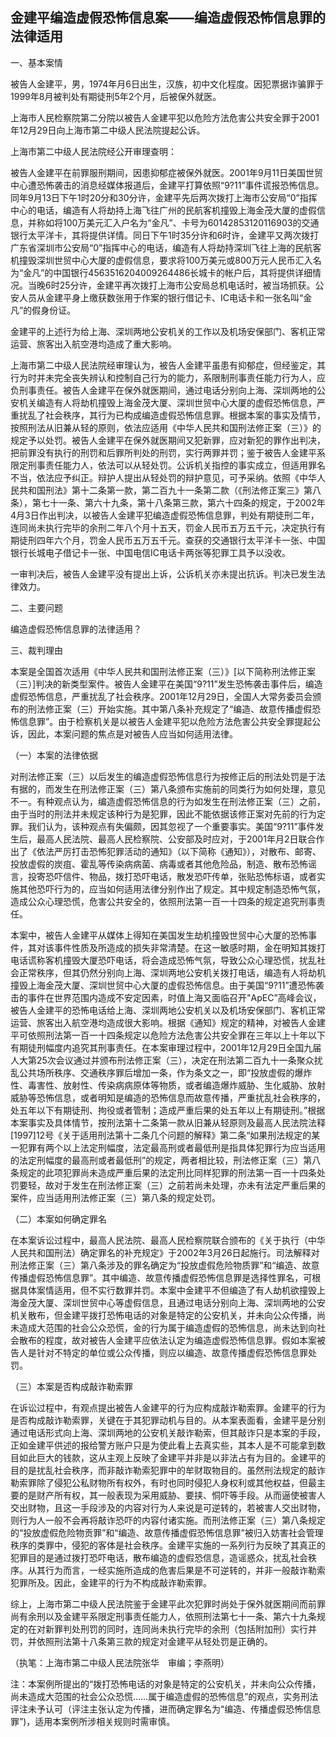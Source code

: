## 金建平编造虚假恐怖信息案——编造虚假恐怖信息罪的法律适用

一、基本案情

被告人金建平，男，1974年月6日出生，汉族，初中文化程度。因犯票据诈骗罪于1999年8月被判处有期徒刑5年2个月，后被保外就医。

上海市人民检察院第二分院以被告人金建平犯以危险方法危害公共安全罪于2001年12月29日向上海市第二中级人民法院提起公诉。

上海市第二中级人民法院经公开审理查明：

被告人金建平在前罪服刑期间，因患抑郁症被保外就医。2001年9月11日美国世贸中心遭恐怖袭击的消息经媒体报道后，金建平打算依照“9?11”事件谎报恐怖信息。同年9月13日下午1时20分和30分许，金建平先后两次拨打上海市公安局“0”指挥中心的电话，编造有人将劫持上海飞往广州的民航客机撞毁上海金茂大厦的虚假信息，并称如将100万美元汇入户名为“金凡”、卡号为60142853120116903的交通银行太平洋卡，其将提供详情。同日下午1时35分许和6时许，金建平又两次拨打广东省深圳市公安局“0”指挥中心的电话，编造有人将劫持深圳飞往上海的民航客机撞毁深圳世贸中心大厦的虚假信息，要求将100万美元或800万元人民币汇入名为“金凡”的中国银行4563516204009264486长城卡的帐户后，其将提供详细情况。当晚6时25分许，金建平再次拨打上海市公安局总机电话时，被当场抓获。公安人员从金建平身上缴获数张用于作案的银行借记卡、IC电话卡和一张名叫“金凡”的假身份证。

金建平的上述行为给上海、深圳两地公安机关的工作以及机场安保部门、客机正常运营、旅客出入航空港均造成了重大影响。

上海市第二中级人民法院经审理认为，被告人金建平虽患有抑郁症，但经鉴定，其行为时并未完全丧失辨认和控制自己行为的能力，系限制刑事责任能力行为人，应负刑事责任。被告人金建平在保外就医期间，通过电话分别向上海、深圳两地的公安机关编造有人将劫机撞毁上海金茂大厦、深圳世贸中心大厦的虚假恐怖信息，严重扰乱了社会秩序，其行为已构成编造虚假恐怖信息罪。根据本案的事实及情节，按照刑法从旧兼从轻的原则，依法应适用《中华人民共和国刑法修正案（三）》的规定予以处罚。被告人金建平在保外就医期间又犯新罪，应对新犯的罪作出判决，把前罪没有执行的刑罚和后罪所判处的刑罚，实行两罪并罚；鉴于被告人金建平系限定刑事责任能力人，依法可以从轻处罚。公诉机关指控的事实成立，但适用罪名不当，依法应予纠正。辩护人提出从轻处罚的辩护意见，可予采纳。依照《中华人民共和国刑法》第十二条第一款，第二百九十一条第二款（《刑法修正案三》第八条），第七十一条、第六十九条，第十八条第三款，第六十四条的规定，于2002年4月3日作出判决，以被告人金建平犯编造虚假恐怖信息罪，判处有期徒刑二年，连同尚未执行完毕的余刑二年八个月十五天，罚金人民币五万五千元，决定执行有期徒刑四年六个月，罚金人民币五万五千元。查获的交通银行太平洋卡一张、中国银行长城电子借记卡一张、中国电信IC电话卡两张等犯罪工具予以没收。

一审判决后，被告人金建平没有提出上诉，公诉机关亦未提出抗诉。判决已发生法律效力。

二、主要问题

编造虚假恐怖信息罪的法律适用？

三、裁判理由

本案是全国首次适用《中华人民共和国刑法修正案（三）》\[以下简称刑法修正案（三）\]判决的新类型案件。被告人金建平在美国“9?11”发生恐怖袭击事件后，编造虚假恐怖信息，严重扰乱了社会秩序。2001年12月29日，全国人大常务委员会颁布的刑法修正案（三）开始实施。其中第八条补充规定了“编造、故意传播虚假恐怖信息罪”。由于检察机关是以被告人金建平犯以危险方法危害公共安全罪提起公诉，因此，本案问题的焦点是对被告人应当如何适用法律。

（一）本案的法律依据

对刑法修正案（三）以后发生的编造虚假恐怖信息行为按修正后的刑法处罚是于法有据的，而发生在刑法修正案（三）第八条颁布实施前的同类行为如何处理，意见不一。有种观点认为，编造虚假恐怖信息的行为如发生在刑法修正案（三）之前，由于当时的刑法并未规定该种行为是犯罪，因此不能依据该修正案对先前的行为定罪。我们认为，该种观点有失偏颇，因其忽视了一个重要事实。美国“9?11”事件发生后，最高人民法院、最高人民检察院、公安部及时应对，于2001年月2日联合作出了《依法严厉打击恐怖犯罪活动的通知》（以下简称《通知》），对散布、邮寄、投放虚假的炭疽、霍乱等传染病病菌、病毒或者其他危险品，制造、散布恐怖谣言，投寄恐吓信件、物品，拨打恐吓电话，散发恐吓传单，张贴恐怖标语，或者实施其他恐吓行为的，应当如何适用法律分别作出了规定。其中规定制造恐怖气氛，造成公众心理恐慌，危害公共安全的，依照刑法第一百一十四条的规定追究刑事责任。

本案中，被告人金建平从媒体上得知在美国发生劫机撞毁世贸中心大厦的恐怖事件，其对该事件性质及所造成的损失非常清楚。在这一敏感时期，金在明知其拨打电话谎称客机撞毁大厦恐吓电话，将会造成恐怖气氛，导致公众心理恐慌，扰乱社会正常秩序，但其仍然分别向上海、深圳两地公安机关拨打电话，编造有人将劫机撞毁上海金茂大厦、深圳世贸中心大厦的虚假恐怖信息。由于美国“9?11”遭恐怖袭击的事件在世界范围内造成不安定因素，时值上海又面临召开"ApEC”高峰会议，被告人金建平的恐怖电话给上海、深圳两地公安机关以及机场安保部门、客机正常运营、旅客出入航空港均造成很大影响。根据《通知》规定的精神，对被告人金建平可依照刑法第一百一十四条规定以危险方法危害公共安全罪在三年以上十年以下有期徒刑幅度内追究其刑事责任。在本案审理过程中，2001年12月29日全国九届人大第25次会议通过并颁布刑法修正案（三），决定在刑法第二百九十一条聚众扰乱公共场所秩序、交通秩序罪后增加一条，作为条文之一，即“投放虚假的爆炸性、毒害性、放射性、传染病病原体等物质，或者编造爆炸威胁、生化威胁、放射威胁等恐怖信息，或者明知是编造的恐怖信息而故意传播，严重扰乱社会秩序的，处五年以下有期徒刑、拘役或者管制；造成严重后果的处五年以上有期徒刑。”根据本案事实及具体情节，按刑法第十二条第一款从旧兼从轻原则及最高人民法院法释\[1997\]12号《关于适用刑法第十二条几个问题的解释》第二条“如果刑法规定的某一犯罪有两个以上法定刑幅度，法定最高刑或者最低刑是指具体犯罪行为应当适用的法定刑幅度的最高刑或者最低刑”的规定，两者相比较，刑法修正案（三）第八条规定的此项犯罪尚未造成严重后果的法定刑比同样犯罪的刑法第一百一十四条处罚要轻，故对于发生在刑法修正案（三）之前若尚未处理，亦未有法定严重后果的案件，应当适用刑法修正案（三）第八条的规定处罚。

（二）本案如何确定罪名

在本案诉讼过程中，最高人民法院、最高人民检察院联合颁布的《关于执行（中华人民共和国刑法）确定罪名的补充规定》于2002年3月26日起施行。司法解释对刑法修正案（三）第八条涉及的罪名确定为“投放虚假危险物质罪”和“编造、故意传播虚假恐怖信息罪”。其中编造、故意传播虚假恐怖信息罪是选择性罪名，可根据具体案情适用，但不实行数罪并罚。本案中金建平不但编造了有人劫机欲撞毁上海金茂大厦、深圳世贸中心等虚假信息，且通过电话分别向上海、深圳两地的公安机关散布，但金建平拨打恐怖电话的对象是特定的公安机关，并未向公众传播，尚未造成大范围的社会公众恐慌，金的行为属于编造虚假的恐怖信息，尚未达到向社会散布的程度，故对被告人金建平应依法认定为编造虚假恐怖信息罪。假如本案被告人是针对不特定的单位或公众传播，则应以编造、故意传播虚假恐怖信息罪处罚。

（三）本案是否构成敲诈勒索罪

在诉讼过程中，有观点提出被告人金建平的行为应构成敲诈勒索罪。金建平的行为是否构成敲诈勒索罪，关键在于其犯罪动机与目的。从本案表面看，金建平是分别通过电话形式向上海、深圳两地的公安机关敲诈勒索，但其敲诈只是本案的手段，正如金建平供述的报给警方账户只是为使此看上去真实些，其本人是不可能拿到数目如此巨大的钱款，这从主观上反映了金建平并非是以非法占有为目的。金建平的目的是扰乱社会秩序，而非敲诈勒索犯罪中的牟财取物目的。虽然刑法规定的敲诈勒索罪除了侵犯公私财物所有权外，有时也同时侵犯人身权利或其他权益，但最主要的是财产所有权，其一般表现为采用威胁、要挟、恫吓等手段。从而逼使被害人交出财物，且这一手段涉及的内容对行为人来说是可逆转的，若被害人交出财物，则行为人一般不会再将敲诈恐吓的内容付诸实施。而刑法修正案（三）第八条规定的“投放虚假危险物贡罪”和“编造、故意传播虚假恐怖信息罪”被归入妨害社会管理秩序的类罪中，侵犯的客体是社会秩序。金建平实施的一系列行为反映了其真正的犯罪目的是通过拨打恐吓电话，散布编造的虚假恐信息，造谣惑众，扰乱社会秩序。从其行为而言，一经实施所造成的危害后果是不可逆转的，并非一般敲诈勒索犯罪所及。因此，金建平的行为不构成敲诈勒索罪。

综上，上海市第二中级人民法院鉴于金建平此次犯罪时尚处于保外就医期间而前罪尚有余刑以及金建平系限定刑事责任能力人，依照刑法第七十一条、第六十九条规定的在对新罪判处刑罚的同时，连同尚未执行完毕的余刑（包括附加刑）实行并罚，并依照刑法第十八条第三款的规定对金建平从轻处罚是正确的。

（执笔：上海市第二中级人民法院张华　审编；李燕明）

注：本案例所提出的“拨打恐怖电话的对象是特定的公安机关，并未向公众传播，尚未造成大范围的社会公众恐慌……属于编造虚假的恐怖信息”的观点，实务刑法评注未予认可（评注主张认定为传播，进而确定罪名为“编造、传播虚假恐怖信息罪”)，适用本案例所涉相关规则时需审慎。